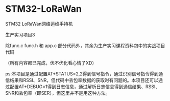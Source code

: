 # STM32-LoRaWan
STM32 LoRaWan网络运维手持机

生产实习项目3

除func.c func.h 和 app.c 部分代码外，其余为生产实习课程资料包中的实战项目代码

（所有内容都已完成，优不优化看心情了XD）

ps:本项目是通过配置AT+STATUS=2,2得到信号指令，通过识别信号指令得到通信结果和RSSI、SNR，但代码中丢包率数据的获取时有问题的。本项目还可以通过配置AT+DEBUG=1得到日志信息，通过解析日志信息得到通信结果、RSSI、SNR和丢包率（即SER），但这里并不是用这种方法。
